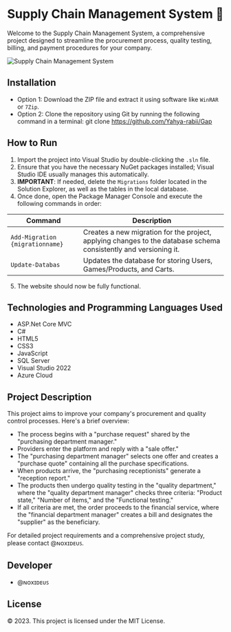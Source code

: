 # Supply Chain Management System &#128722;

Welcome to the Supply Chain Management System, a comprehensive project designed to streamline the procurement process, quality testing, billing, and payment procedures for your company.

![Supply Chain Management System](https://github.com/Yahya-rabii/GAP/assets/92509001/24300679-5308-40e1-ad08-f566d7c060aa)

## Installation
- Option 1: Download the ZIP file and extract it using software like `WinRAR` or `7Zip`.
- Option 2: Clone the repository using Git by running the following command in a terminal:
  git clone https://github.com/Yahya-rabii/Gap


## How to Run
1. Import the project into Visual Studio by double-clicking the `.sln` file.
2. Ensure that you have the necessary NuGet packages installed; Visual Studio IDE usually manages this automatically.
3. **IMPORTANT**: If needed, delete the `Migrations` folder located in the Solution Explorer, as well as the tables in the local database.
4. Once done, open the Package Manager Console and execute the following commands in order:

 | Command | Description |
 | --- | --- |
 | `Add-Migration {migrationname}` | Creates a new migration for the project, applying changes to the database schema consistently and versioning it. |
 | `Update-Databas` | Updates the database for storing Users, Games/Products, and Carts.

5. The website should now be fully functional.

## Technologies and Programming Languages Used
- ASP.Net Core MVC
- C#
- HTML5
- CSS3
- JavaScript
- SQL Server
- Visual Studio 2022
- Azure Cloud

## Project Description
This project aims to improve your company's procurement and quality control processes. Here's a brief overview:

- The process begins with a "purchase request" shared by the "purchasing department manager."
- Providers enter the platform and reply with a "sale offer."
- The "purchasing department manager" selects one offer and creates a "purchase quote" containing all the purchase specifications.
- When products arrive, the "purchasing receptionists" generate a "reception report."
- The products then undergo quality testing in the "quality department," where the "quality department manager" checks three criteria: "Product state," "Number of items," and the "Functional testing."
- If all criteria are met, the order proceeds to the financial service, where the "financial department manager" creates a bill and designates the "supplier" as the beneficiary.

For detailed project requirements and a comprehensive project study, please contact @ɴᴏxɪᴅᴇᴜꜱ.

## Developer
- @ɴᴏxɪᴅᴇᴜꜱ

## License
&copy; 2023. This project is licensed under the MIT License.
